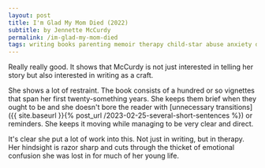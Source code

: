 ```yaml
---
layout: post
title: I'm Glad My Mom Died (2022)
subtitle: by Jennette McCurdy
permalink: /im-glad-my-mom-died
tags: writing books parenting memoir therapy child-star abuse anxiety depression eating-disorder
---
```


Really really good.
It shows that McCurdy is not just interested in telling her story but also interested in writing as a craft.
<!--more-->
She shows a lot of restraint. The book consists of a hundred or so vignettes that span her first twenty-something years. She keeps them brief when they ought to be and she doesn't bore the reader with [unnecessary transitions]({{ site.baseurl }}{% post_url /2023-02-25-several-short-sentences %}) or reminders. She keeps it moving while managing to be very clear and direct.

It's clear she put a lot of work into this.
Not just in writing, but in therapy.
Her hindsight is razor sharp and cuts through the thicket of emotional confusion she was lost in for much of her young life.
